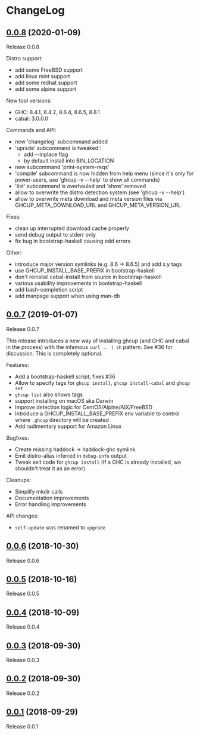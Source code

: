 # ChangeLog

## [0.0.8](https://gitlab.haskell.org/haskell/ghcup/-/tags/0.0.8) (2020-01-09)

Release 0.0.8

Distro support:
* add some FreeBSD support
* add linux mint support
* add some redhat support
* add some alpine support

New tool versions:
* GHC: 8.4.1, 8.4.2, 8.6.4, 8.6.5, 8.8.1
* cabal: 3.0.0.0

Commands and API:
* new 'changelog' subcommand added
* 'uprade' subcommand is tweaked':
  - add --inplace flag
  - by default install into BIN_LOCATION
* new subcommand 'print-system-reqs'
* 'compile' subcommand is now hidden from help menu (since it's only for power-users, use 'ghcup -v --help' to show all commands)
* 'list' subcommand is overhauled and 'show' removed
* allow to overwrite the distro detection system (see 'ghcup -v --help')
* allow to overwrite meta download and meta version files via GHCUP_META_DOWNLOAD_URL and GHCUP_META_VERSION_URL

Fixes:
* clean up interrupted download cache properly
* send debug output to stderr only
* fix bug in bootstrap-haskell causing odd errors

Other:
* introduce major version symlinks (e.g. 8.6 -> 8.6.5) and add x.y tags
* use GHCUP_INSTALL_BASE_PREFIX in bootstrap-haskell
* don't reinstall cabal-install from source in bootstrap-haskell
* various usability improvements in bootstrap-haskell
* add bash-completion script
* add manpage support when using man-db


## [0.0.7](https://gitlab.haskell.org/haskell/ghcup/-/tags/0.0.8) (2019-01-07)

Release 0.0.7

This release introduces a new way of installing ghcup (and GHC and cabal in the process)
with the infamous `curl .. | sh` pattern. See #36 for discussion. This
is completely optional.

Features:

- Add a bootstrap-haskell script, fixes #36
- Allow to specify tags for `ghcup install`, `ghcup install-cabal` and `ghcup set`
- `ghcup list` also shows tags
- support installing on macOS aka Darwin
- Improve detection logic for CentOS/Alpine/AIX/FreeBSD
- Introduce a GHCUP_INSTALL_BASE_PREFIX env variable to control where `.ghcup` directory will be created
- Add rudimentary support for Amazon Linux

Bugfixes:

- Create missing haddock -> haddock-ghc symlink
- Emit distro-alias inferred in `debug-info` output
- Tweak exit code for `ghcup install` (If a GHC is already installed, we shouldn't treat it as an error)

Cleanups:

- Simplify mkdir calls
- Documentation improvements
- Error handling improvements

API changes:

- `self-update` was renamed to `upgrade`


## [0.0.6](https://gitlab.haskell.org/haskell/ghcup/-/tags/0.0.8) (2018-10-30)

Release 0.0.6


## [0.0.5](https://gitlab.haskell.org/haskell/ghcup/-/tags/0.0.8) (2018-10-16)

Release 0.0.5


## [0.0.4](https://gitlab.haskell.org/haskell/ghcup/-/tags/0.0.8) (2018-10-09)

Release 0.0.4


## [0.0.3](https://gitlab.haskell.org/haskell/ghcup/-/tags/0.0.8) (2018-09-30)

Release 0.0.3


## [0.0.2](https://gitlab.haskell.org/haskell/ghcup/-/tags/0.0.8) (2018-09-30)

Release 0.0.2


## [0.0.1](https://gitlab.haskell.org/haskell/ghcup/-/tags/0.0.8) (2018-09-29)

Release 0.0.1


